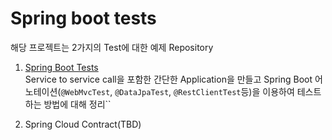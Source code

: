 # Spring boot tests
해당 프로젝트는 2가지의 Test에 대한 예제 Repository

1. [Spring Boot Tests](./basic/README.md)  
Service to service call을 포함한 간단한 Application을 만들고 Spring Boot 어노테이션(`@WebMvcTest`, `@DataJpaTest`, `@RestClientTest`등)을 이용하여 테스트 하는 방법에 대해 정리``

2. Spring Cloud Contract(TBD) 
